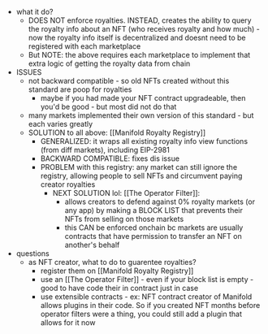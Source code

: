   * what it do?
    * DOES NOT enforce royalties. INSTEAD, creates the ability to query the royalty info about an NFT (who receives royalty and how much) - now the royalty info itself is decentralized and doesnt need to be registered with each marketplace
    * But NOTE: the above requires each marketplace to implement that extra logic of getting the royalty data from chain
  * ISSUES
    * not backward compatible - so old NFTs created without this standard are poop for royalties
      * maybe if you had made your NFT contract upgradeable, then you'd be good - but most did not do that
    * many markets implemented their own version of this standard - but each varies greatly
    * SOLUTION to all above: [[Manifold Royalty Registry]]
      * GENERALIZED: it wraps all existing royalty info view functions (from diff markets), including EIP-2981
      * BACKWARD COMPATIBLE: fixes dis issue
      * PROBLEM with this registry: any market can still ignore the registry, allowing people to sell NFTs and circumvent paying creator royalties
        * NEXT SOLUTION lol: [[The Operator Filter]]:
          * allows creators to defend against 0% royalty markets (or any app) by making a BLOCK LIST that prevents their NFTs from selling on those markets
          * this CAN be enforced onchain bc markets are usually contracts that have permission to transfer an NFT on another's behalf
  * questions
    * as NFT creator, what to do to guarentee royalties?
      * register them on [[Manifold Royalty Registry]]
      * use an [[The Operator Filter]] - even if your block list is empty - good to have code their in contract just in case
      * use extensible contracts - ex: NFT contract creator of Manifold allows plugins in their code. So if you created NFT months before operator filters were a thing, you could still add a plugin that allows for it now